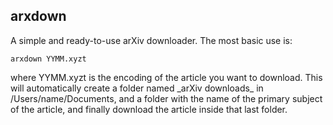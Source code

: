## arxdown ##

<p> A simple and ready-to-use arXiv downloader. The most basic use is: <p>
    
    arxdown YYMM.xyzt
    
<p> where YYMM.xyzt is the encoding of the article you want to download. This will automatically create a folder named _arXiv downloads_ in /Users/name/Documents, and a folder with the name of the primary subject of the article, and finally download the article inside that last folder. <p>